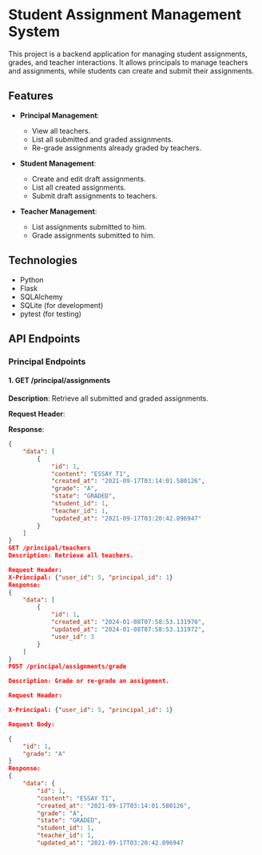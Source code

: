 
# Student Assignment Management System

This project is a backend application for managing student assignments, grades, and teacher interactions. It allows principals to manage teachers and assignments, while students can create and submit their assignments.

## Features

- **Principal Management**:
  - View all teachers.
  - List all submitted and graded assignments.
  - Re-grade assignments already graded by teachers.

- **Student Management**:
  - Create and edit draft assignments.
  - List all created assignments.
  - Submit draft assignments to teachers.

- **Teacher Management**:
  - List assignments submitted to him.
  - Grade assignments submitted to him.

## Technologies

- Python
- Flask
- SQLAlchemy
- SQLite (for development)
- pytest (for testing)

## API Endpoints

### Principal Endpoints

#### 1. GET /principal/assignments

**Description**: Retrieve all submitted and graded assignments.

**Request Header**:

**Response**:
```json
{
    "data": [
        {
            "id": 1,
            "content": "ESSAY T1",
            "created_at": "2021-09-17T03:14:01.580126",
            "grade": "A",
            "state": "GRADED",
            "student_id": 1,
            "teacher_id": 1,
            "updated_at": "2021-09-17T03:20:42.896947"
        }
    ]
}
GET /principal/teachers
Description: Retrieve all teachers.

Request Header:
X-Principal: {"user_id": 5, "principal_id": 1}
Response:
{
    "data": [
        {
            "id": 1,
            "created_at": "2024-01-08T07:58:53.131970",
            "updated_at": "2024-01-08T07:58:53.131972",
            "user_id": 3
        }
    ]
}
POST /principal/assignments/grade

Description: Grade or re-grade an assignment.

Request Header:

X-Principal: {"user_id": 5, "principal_id": 1}

Request Body:

{
    "id": 1,
    "grade": "A"
}
Response:
{
    "data": {
        "id": 1,
        "content": "ESSAY T1",
        "created_at": "2021-09-17T03:14:01.580126",
        "grade": "A",
        "state": "GRADED",
        "student_id": 1,
        "teacher_id": 1,
        "updated_at": "2021-09-17T03:20:42.896947
